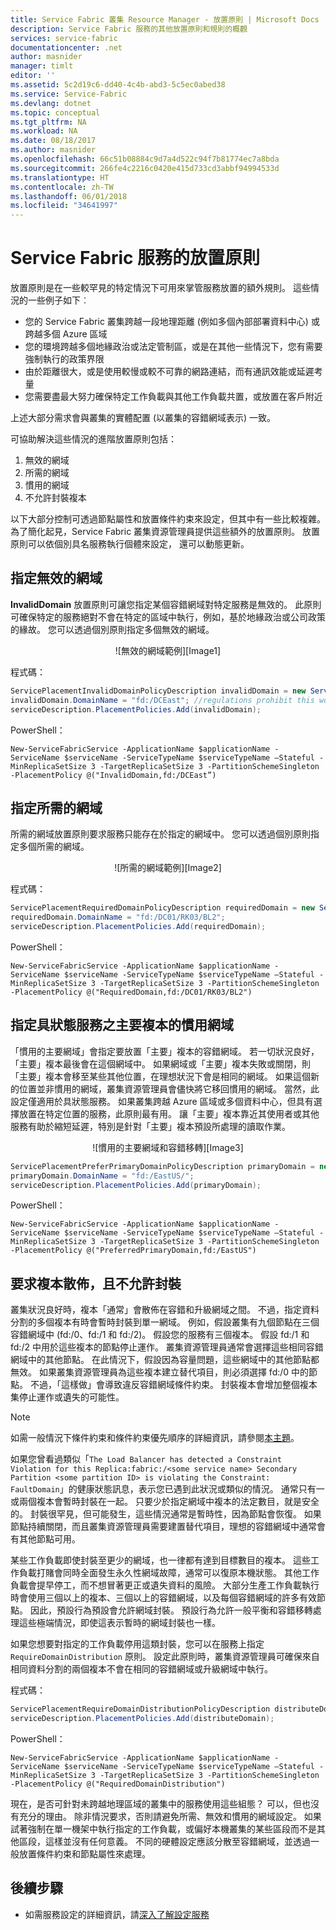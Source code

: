```yaml
---
title: Service Fabric 叢集 Resource Manager - 放置原則 | Microsoft Docs
description: Service Fabric 服務的其他放置原則和規則的概觀
services: service-fabric
documentationcenter: .net
author: masnider
manager: timlt
editor: ''
ms.assetid: 5c2d19c6-dd40-4c4b-abd3-5c5ec0abed38
ms.service: Service-Fabric
ms.devlang: dotnet
ms.topic: conceptual
ms.tgt_pltfrm: NA
ms.workload: NA
ms.date: 08/18/2017
ms.author: masnider
ms.openlocfilehash: 66c51b08884c9d7a4d522c94f7b81774ec7a8bda
ms.sourcegitcommit: 266fe4c2216c0420e415d733cd3abbf94994533d
ms.translationtype: HT
ms.contentlocale: zh-TW
ms.lasthandoff: 06/01/2018
ms.locfileid: "34641997"
---
```

# <a name="placement-policies-for-service-fabric-services"></a>Service Fabric 服務的放置原則
放置原則是在一些較罕見的特定情況下可用來掌管服務放置的額外規則。 這些情況的一些例子如下︰

- 您的 Service Fabric 叢集跨越一段地理距離 (例如多個內部部署資料中心) 或跨越多個 Azure 區域
- 您的環境跨越多個地緣政治或法定管制區，或是在其他一些情況下，您有需要強制執行的政策界限
- 由於距離很大，或是使用較慢或較不可靠的網路連結，而有通訊效能或延遲考量
- 您需要盡最大努力確保特定工作負載與其他工作負載共置，或放置在客戶附近

上述大部分需求會與叢集的實體配置 (以叢集的容錯網域表示) 一致。 

可協助解決這些情況的進階放置原則包括：

1. 無效的網域
2. 所需的網域
3. 慣用的網域
4. 不允許封裝複本

以下大部分控制可透過節點屬性和放置條件約束來設定，但其中有一些比較複雜。 為了簡化起見，Service Fabric 叢集資源管理員提供這些額外的放置原則。 放置原則可以依個別具名服務執行個體來設定， 還可以動態更新。

## <a name="specifying-invalid-domains"></a>指定無效的網域
**InvalidDomain** 放置原則可讓您指定某個容錯網域對特定服務是無效的。 此原則可確保特定的服務絕對不會在特定的區域中執行，例如，基於地緣政治或公司政策的緣故。 您可以透過個別原則指定多個無效的網域。

<center>
![無效的網域範例][Image1]
</center>

程式碼：

```csharp
ServicePlacementInvalidDomainPolicyDescription invalidDomain = new ServicePlacementInvalidDomainPolicyDescription();
invalidDomain.DomainName = "fd:/DCEast"; //regulations prohibit this workload here
serviceDescription.PlacementPolicies.Add(invalidDomain);
```

PowerShell：

```posh
New-ServiceFabricService -ApplicationName $applicationName -ServiceName $serviceName -ServiceTypeName $serviceTypeName –Stateful -MinReplicaSetSize 3 -TargetReplicaSetSize 3 -PartitionSchemeSingleton -PlacementPolicy @("InvalidDomain,fd:/DCEast”)
```
## <a name="specifying-required-domains"></a>指定所需的網域
所需的網域放置原則要求服務只能存在於指定的網域中。 您可以透過個別原則指定多個所需的網域。

<center>
![所需的網域範例][Image2]
</center>

程式碼：

```csharp
ServicePlacementRequiredDomainPolicyDescription requiredDomain = new ServicePlacementRequiredDomainPolicyDescription();
requiredDomain.DomainName = "fd:/DC01/RK03/BL2";
serviceDescription.PlacementPolicies.Add(requiredDomain);
```

PowerShell：

```posh
New-ServiceFabricService -ApplicationName $applicationName -ServiceName $serviceName -ServiceTypeName $serviceTypeName –Stateful -MinReplicaSetSize 3 -TargetReplicaSetSize 3 -PartitionSchemeSingleton -PlacementPolicy @("RequiredDomain,fd:/DC01/RK03/BL2")
```

## <a name="specifying-a-preferred-domain-for-the-primary-replicas-of-a-stateful-service"></a>指定具狀態服務之主要複本的慣用網域
「慣用的主要網域」會指定要放置「主要」複本的容錯網域。 若一切狀況良好，「主要」複本最後會在這個網域中。 如果網域或「主要」複本失敗或關閉，則「主要」複本會移至某些其他位置，在理想狀況下會是相同的網域。 如果這個新的位置並非慣用的網域，叢集資源管理員會儘快將它移回慣用的網域。 當然，此設定僅適用於具狀態服務。 如果叢集跨越 Azure 區域或多個資料中心，但具有選擇放置在特定位置的服務，此原則最有用。 讓「主要」複本靠近其使用者或其他服務有助於縮短延遲，特別是針對「主要」複本預設所處理的讀取作業。

<center>
![慣用的主要網域和容錯移轉][Image3]
</center>

```csharp
ServicePlacementPreferPrimaryDomainPolicyDescription primaryDomain = new ServicePlacementPreferPrimaryDomainPolicyDescription();
primaryDomain.DomainName = "fd:/EastUS/";
serviceDescription.PlacementPolicies.Add(primaryDomain);
```

PowerShell：

```posh
New-ServiceFabricService -ApplicationName $applicationName -ServiceName $serviceName -ServiceTypeName $serviceTypeName –Stateful -MinReplicaSetSize 3 -TargetReplicaSetSize 3 -PartitionSchemeSingleton -PlacementPolicy @("PreferredPrimaryDomain,fd:/EastUS")
```

## <a name="requiring-replica-distribution-and-disallowing-packing"></a>要求複本散佈，且不允許封裝
叢集狀況良好時，複本「通常」會散佈在容錯和升級網域之間。 不過，指定資料分割的多個複本有時會暫時封裝到單一網域。 例如，假設叢集有九個節點在三個容錯網域中 (fd:/0、fd:/1 和 fd:/2)。 假設您的服務有三個複本。 假設 fd:/1 和 fd:/2 中用於這些複本的節點停止運作。 叢集資源管理員通常會選擇這些相同容錯網域中的其他節點。 在此情況下，假設因為容量問題，這些網域中的其他節點都無效。 如果叢集資源管理員為這些複本建立替代項目，則必須選擇 fd:/0 中的節點。 不過，「這樣做」會導致違反容錯網域條件約束。 封裝複本會增加整個複本集停止運作或遺失的可能性。 

> [!NOTE]
> 如需一般情況下條件約束和條件約束優先順序的詳細資訊，請參閱[本主題](service-fabric-cluster-resource-manager-management-integration.md#constraint-priorities)。
>

如果您曾看過類似「`The Load Balancer has detected a Constraint Violation for this Replica:fabric:/<some service name> Secondary Partition <some partition ID> is violating the Constraint: FaultDomain`」的健康狀態訊息，表示您已遇到此狀況或類似的情況。 通常只有一或兩個複本會暫時封裝在一起。 只要少於指定網域中複本的法定數目，就是安全的。 封裝很罕見，但可能發生，這些情況通常是暫時性，因為節點會恢復。 如果節點持續關閉，而且叢集資源管理員需要建置替代項目，理想的容錯網域中通常會有其他節點可用。

某些工作負載即使封裝至更少的網域，也一律都有達到目標數目的複本。 這些工作負載打賭會同時全面發生永久性網域故障，通常可以復原本機狀態。 其他工作負載會提早停工，而不想冒著更正或遺失資料的風險。 大部分生產工作負載執行時會使用三個以上的複本、三個以上的容錯網域，以及每個容錯網域的許多有效節點。 因此，預設行為預設會允許網域封裝。 預設行為允許一般平衡和容錯移轉處理這些極端情況，即使這表示暫時的網域封裝也一樣。

如果您想要對指定的工作負載停用這類封裝，您可以在服務上指定 `RequireDomainDistribution` 原則。 設定此原則時，叢集資源管理員可確保來自相同資料分割的兩個複本不會在相同的容錯網域或升級網域中執行。

程式碼：

```csharp
ServicePlacementRequireDomainDistributionPolicyDescription distributeDomain = new ServicePlacementRequireDomainDistributionPolicyDescription();
serviceDescription.PlacementPolicies.Add(distributeDomain);
```

PowerShell：

```posh
New-ServiceFabricService -ApplicationName $applicationName -ServiceName $serviceName -ServiceTypeName $serviceTypeName –Stateful -MinReplicaSetSize 3 -TargetReplicaSetSize 3 -PartitionSchemeSingleton -PlacementPolicy @("RequiredDomainDistribution")
```

現在，是否可針對未跨越地理區域的叢集中的服務使用這些組態？ 可以，但也沒有充分的理由。 除非情況要求，否則請避免所需、無效和慣用的網域設定。 如果試著強制在單一機架中執行指定的工作負載，或偏好本機叢集的某些區段而不是其他區段，這樣並沒有任何意義。 不同的硬體設定應該分散至容錯網域，並透過一般放置條件約束和節點屬性來處理。

## <a name="next-steps"></a>後續步驟
- 如需服務設定的詳細資訊，請[深入了解設定服務](service-fabric-cluster-resource-manager-configure-services.md)

[Image1]:./media/service-fabric-cluster-resource-manager-advanced-placement-rules-placement-policies/cluster-invalid-placement-domain.png
[Image2]:./media/service-fabric-cluster-resource-manager-advanced-placement-rules-placement-policies/cluster-required-placement-domain.png
[Image3]:./media/service-fabric-cluster-resource-manager-advanced-placement-rules-placement-policies/cluster-preferred-primary-domain.png
